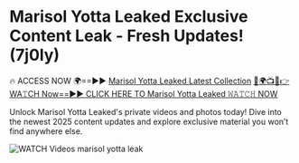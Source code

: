 # Marisol Yotta Leaked Exclusive Content Leak - Fresh Updates! (7j0ly)

🔥 ACCESS NOW 🌍==►► <a href="https://tinyurl.com/3fjeunct" rel="nofollow">Marisol Yotta Leaked Latest Collection</a></h3>
[🔴🌍📺📱👉WA𝚃CH Now==►► CLICK HERE TO Marisol Yotta Leaked 𝚆𝙰𝚃𝙲𝙷 NOW](https://tinyurl.com/3fjeunct)

Unlock Marisol Yotta Leaked's private videos and photos today! Dive into the newest 2025 content updates and explore exclusive material you won’t find anywhere else.


<a href="https://tinyurl.com/3fjeunct" rel="nofollow" data-target="animated-image.originalLink"><img src="https://camo.githubusercontent.com/8a4f000d20f83aca3bf7ec5f350d767afa0574a8a352519fd8cfa583a6f93a33/68747470733a2f2f692e696d6775722e636f6d2f644a486b345a712e676966" alt="WATCH Videos" data-canonical-src="https://i.imgur.com/dJHk4Zq.gif" style="max-width: 100%; display: inline-block;" data-target="animated-image.originalImage"></a>
marisol yotta leak